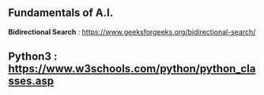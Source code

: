 ## Fundamentals of A.I.

**Bidirectional Search** :  https://www.geeksforgeeks.org/bidirectional-search/

## Python3 : https://www.w3schools.com/python/python_classes.asp

